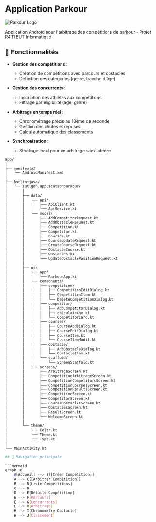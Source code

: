# Application Parkour 

![Parkour Logo](https://media.istockphoto.com/id/528565136/fr/vectoriel/parkour-saut-silhouette.jpg?s=612x612&w=0&k=20&c=tcklP_GYbr1PukVrEs_Q4QJMCVmpzSKXerojUMZraNY=) 

Application Android pour l'arbitrage des compétitions de parkour - Projet R4.11 BUT Informatique

## 🎯 Fonctionnalités

- **Gestion des compétitions** :
  - Création de compétitions avec parcours et obstacles
  - Définition des catégories (genre, tranche d'âge)
  
- **Gestion des concurrents** :
  - Inscription des athlètes aux compétitions
  - Filtrage par éligibilité (âge, genre)

- **Arbitrage en temps réel** :
  - Chronométrage précis au 10ème de seconde
  - Gestion des chutes et reprises
  - Calcul automatique des classements

- **Synchronisation** :
  - Stockage local pour un arbitrage sans latence

```bash
app/
│
├── manifests/
│   └── AndroidManifest.xml
│
├── kotlin+java/
│   └── iut.gon.applicationparkour/
│       │
│       ├── data/
│       │   ├── api/
│       │   │   ├── ApiClient.kt
│       │   │   └── ApiService.kt
│       │   └── model/
│       │       ├── AddCompetitorRequest.kt
│       │       ├── AddObstacleRequest.kt
│       │       ├── Competition.kt
│       │       ├── Competitor.kt
│       │       ├── Courses.kt
│       │       ├── CourseUpdateRequest.kt
│       │       ├── CreateCourseRequest.kt
│       │       ├── ObstacleCourse.kt
│       │       ├── Obstacles.kt
│       │       └── UpdateObstaclePositionRequest.kt
│       │
│       ├── ui/
│       │   ├── app/
│       │   │   └── ParkourApp.kt
│       │   ├── components/
│       │   │   ├── competition/
│       │   │   │   ├── CompetitionEditDialog.kt
│       │   │   │   ├── CompetitionItem.kt
│       │   │   │   └── DeleteCompetitionDialog.kt
│       │   │   ├── competitor/
│       │   │   │   ├── AddCompetitorDialog.kt
│       │   │   │   ├── calculateAge.kt
│       │   │   │   └── CompetitorCard.kt
│       │   │   ├── courses/
│       │   │   │   ├── CourseAddDialog.kt
│       │   │   │   ├── CourseEditDialog.kt
│       │   │   │   ├── CourseItem.kt
│       │   │   │   └── CourseItemModif.kt
│       │   │   ├── obstacle/
│       │   │   │   ├── AddObstacleDialog.kt
│       │   │   │   └── ObstacleItem.kt
│       │   │   └── scaffold/
│       │   │       └── ScreenScaffold.kt
│       │   └── screens/
│       │       ├── ArbitrageScreen.kt
│       │       ├── CompetitionArbitrageScreen.kt
│       │       ├── CompetitionCompetitorsScreen.kt
│       │       ├── CompetitionCoursesScreen.kt
│       │       ├── CompetitionResultsScreen.kt
│       │       ├── CompetitionScreen.kt
│       │       ├── CompetitorScreen.kt
│       │       ├── CourseObstaclesScreen.kt
│       │       ├── ObstaclesScreen.kt
│       │       ├── ResultScreen.kt
│       │       └── WelcomeScreen.kt
│       │
│       └── theme/
│           ├── Color.kt
│           ├── Theme.kt
│           └── Type.kt
│
└── MainActivity.kt

## 📱 Navigation principale

```mermaid
graph TD
    A[Accueil] --> B[[Créer Compétition]]
    A --> C[[Arbitrer Compétition]]
    B --> D[Liste Compétitions]
    C --> D
    D --> E[Détails Compétition]
    E --> F[Parcours]
    E --> G[Concurrents]
    E --> H[Arbitrage]
    H --> I[Chronomètre Obstacle]
    H --> J[Classement]
